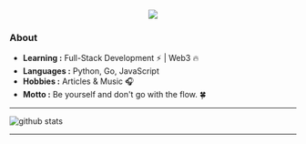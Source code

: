 <h1 align="center">
<a href="https://git.io/typing-svg">
<img src="https://readme-typing-svg.herokuapp.com/?font=ubuntu&color=%23B335F7&size=22&vCenter=true&height=40&lines=Welcome+to+my+home+page+%F0%9F%91%8B">
</a>

### About

-  **Learning :** Full-Stack Development :zap: | Web3 :fire:	
-  **Languages :** Python, Go, JavaScript 
-  **Hobbies :** Articles & Music :headphones:
-  **Motto :** Be yourself and don't go with the flow. :four_leaf_clover:

---------------------------------------------------------------------------------------------------------------------------------------------------------------------------------

![github stats](https://github-readme-stats.vercel.app/api?username=chengirii&show_icons=true)

---------------------------------------------------------------------------------------------------------------------------------------------------------------------------------
